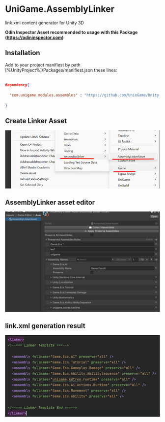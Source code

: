 # UniGame.AssemblyLinker

link.xml content generator for Unity 3D

**Odin Inspector Asset recommended to usage with this Package (https://odininspector.com)**

## Installation

Add to your project manifiest by path [%UnityProject%]/Packages/manifiest.json these lines:

```json

dependency{

  "com.unigame.modules.assembles" : "https://github.com/UnioGame/Unity.AssemblyLinker.git"

}

```

## Create Linker Asset

![](https://github.com/UnioGame/Unity.AssemblyLinker/blob/main/GitAssets/assemblylinker1.png)

## AssemblyLinker asset editor

![](https://github.com/UnioGame/Unity.AssemblyLinker/blob/main/GitAssets/assemblylinker2.png)


## link.xml generation result

![](https://github.com/UnioGame/Unity.AssemblyLinker/blob/main/GitAssets/assemblylinker3.png)